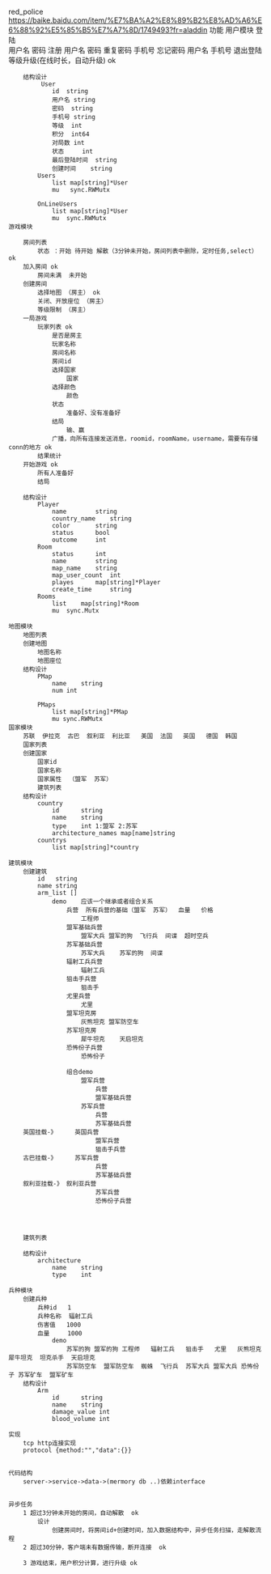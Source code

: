 red_police
https://baike.baidu.com/item/%E7%BA%A2%E8%89%B2%E8%AD%A6%E6%88%92%E5%85%B5%E7%A7%8D/1749493?fr=aladdin
功能
	用户模块
		登陆  
			用户名
			密码
		注册
			用户名
			密码
			重复密码
			手机号
		忘记密码
			用户名
			手机号
		退出登陆
		等级升级(在线时长，自动升级) ok
	
		结构设计
			 User
				id	string
				用户名	string		
				密码	string
				手机号	string		
				等级	int	
				积分	int64
				对局数	int
				状态     int 
				最后登陆时间	string
				创建时间	string		
			Users
				list map[string]*User
				mu   sync.RWMutx		
			
			OnLineUsers 
				list map[string]*User
				mu  sync.RWMutx
	游戏模块
		
		房间列表 
			状态 ：开始 待开始 解散（3分钟未开始，房间列表中删除，定时任务,select）  ok
		加入房间 ok 
			房间未满  未开始
		创建房间
			选择地图 （房主） ok
			关闭、开放座位 （房主）
			等级限制 （房主） 
		一局游戏 
			玩家列表 ok
				是否是房主  
				玩家名称  
				房间名称
				房间id
				选择国家
					国家
				选择颜色
					颜色
				状态
					准备好、没有准备好
				结局
					输、赢
				广播，向所有连接发送消息，roomid，roomName，username，需要有存储conn的地方 ok
			结果统计
		开始游戏 ok 
			所有人准备好
			结局

		结构设计
			Player
				name		string	
				country_name 	string
				color 		string
				status		bool 
				outcome		int
			Room 
				status	 	int
				name		string
				map_name	string
				map_user_count	int
				playes		map[string]*Player
				create_time 	string
			Rooms  
				list	map[string]*Room
				mu 	sync.Mutx	
				
	地图模块
		地图列表
		创建地图
			地图名称
			地图座位
		结构设计
			PMap
				name 	string
				num	int
						
			PMaps 
				list map[string]*PMap
				mu sync.RWMutx
	国家模块
		苏联  伊拉克  古巴  叙利亚  利比亚   美国  法国   英国   德国  韩国  
		国家列表
		创建国家
			国家id
			国家名称
			国家属性  （盟军  苏军）
			建筑列表
		结构设计
			country
				id		string
				name 	string
				type	int 1:盟军 2:苏军
				architecture_names map[name]string
			countrys
				list map[string]*country

	建筑模块
		创建建筑
			id	 string
			name string
			arm_list []
				demo    应该一个继承或者组合关系
					兵营  所有兵营的基础（盟军  苏军）  血量   价格 
						工程师  
					盟军基础兵营
						盟军大兵 盟军的狗  飞行兵  间谍  超时空兵
					苏军基础兵营
						苏军大兵	苏军的狗  间谍  
					辐射工兵兵营
						辐射工兵
					狙击手兵营
						狙击手
					尤里兵营
						尤里
					盟军坦克房
						灰熊坦克 盟军防空车
					苏军坦克房
						犀牛坦克	天启坦克
					恐怖份子兵营
						恐怖份子

					组合demo
						盟军兵营
							兵营
							盟军基础兵营
						苏军兵营
							兵营
							苏军基础兵营
		英国挂载-》	   英国兵营
							盟军兵营
							狙击手兵营
		古巴挂载-》	   苏军兵营
							兵营
							苏军基础兵营
		叙利亚挂载-》	叙利亚兵营
							苏军兵营
							恐怖份子兵营


		

		建筑列表

		结构设计		
			architecture
				name 	string
				type	int 

	兵种模块
		创建兵种
			兵种id   1
			兵种名称  辐射工兵
			伤害值   1000
			血量     1000
				demo
					苏军的狗 盟军的狗 工程师   辐射工兵   狙击手   尤里   灰熊坦克  犀牛坦克  坦克杀手  天启坦克
					苏军防空车  盟军防空车  蜘蛛  飞行兵  苏军大兵 盟军大兵 恐怖份子 苏军矿车  盟军矿车
		结构设计
			Arm
				id		string
				name	string 
				damage_value int
				blood_volume int
				
	实现
		tcp http连接实现
		protocol {method:"","data":{}}	   
			

	代码结构
		server->service->data->(mermory db ..)依赖interface
	

	异步任务
		1 超过3分钟未开始的房间，自动解散  ok
			设计
				创建房间时，将房间id+创建时间，加入数据结构中，异步任务扫描，走解散流程
		2 超过30分钟，客户端未有数据传输，断开连接  ok

		3 游戏结束，用户积分计算，进行升级 ok